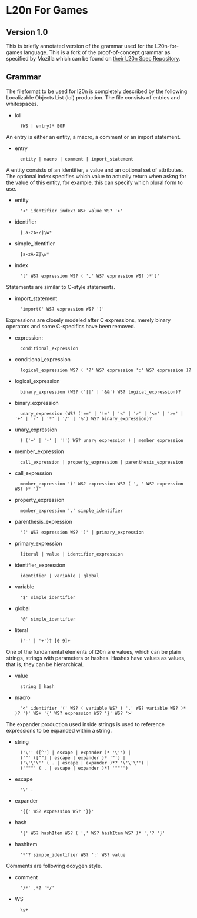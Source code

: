 # L20n For Games

## Version 1.0

This is briefly annotated version of the grammar used for the L20n-for-games language. This is a fork of the proof-of-concept grammar as specified by Mozilla which can be found on [their L20n Spec Repository](https://github.com/l20n/spec).

## Grammar

The fileformat to be used for l20n is completely described by the following Localizable Objects List (lol) production. The file consists of entries and whitespaces.

+ lol

        (WS | entry)* EOF

An entry is either an entity, a macro, a comment or an import statement.

+ entry

        entity | macro | comment | import_statement

A entity consists of an identifier, a value and an optional set of attributes. The optional index specifies which value to actually return when askng for the value of this entity, for example, this can specify which plural form to use.

+ entity

        '<' identifier index? WS+ value WS? '>'

+ identifier

        [_a-zA-Z]\w*

+ simple_identifier

        [a-zA-Z]\w*

+ index

        '[' WS? expression WS? ( ',' WS? expression WS? )*']'

Statements are similar to C-style statements.

+ import_statement

        'import(' WS? expression WS? ')'

Expressions are closely modeled after C expressions, merely binary operators and some C-specifics have been removed.

+ expression:

        conditional_expression

+ conditional_expression

        logical_expression WS? ( '?' WS? expression ':' WS? expression )?

+ logical_expression

        binary_expression (WS? ('||' | '&&') WS? logical_expression)?

+ binary_expression

        unary_expression (WS? ('==' | '!=' | '<' | '>' | '<=' | '>=' | '+' | '-' | '*' | '/' | '%') WS? binary_expression)?

+ unary_expression

        ( ('+' | '-' | '!') WS? unary_expression ) | member_expression

+ member_expression

        call_expression | property_expression | parenthesis_expression

+ call_expression

        member_expression '(' WS? expression WS? ( ', ' WS? expression WS? )* ')'

+ property_expression

        member_expression '.' simple_identifier

+ parenthesis_expression

        '(' WS? expression WS? ')' | primary_expression

+ primary_expression

        literal | value | identifier_expression

+ identifier_expression

        identifier | variable | global

+ variable

        '$' simple_identifier

+ global

        '@' simple_identifier

+ literal

        ('-' | '+')? [0-9]+

One of the fundamental elements of l20n are values, which can be plain strings, strings with parameters or hashes. Hashes have values as values, that is, they can be hierarchical.

+ value

        string | hash

+ macro

        '<' identifier '(' WS? ( variable WS? ( ',' WS? variable WS? )* )? ')' WS+ '{' WS? expression WS? '}' WS? '>'

The expander production used inside strings is used to reference expressions to be expanded within a string.

+ string

        ('\'' ([^'] | escape | expander )* '\'') |
        ('"' ([^"] | escape | expander )* '"') |
        ('\'\'\'' ( . | escape | expander )*? '\'\'\'') |
        ('"""' ( . | escape | expander )*? '"""')

+ escape

        '\' .

+ expander

        '{{' WS? expression WS? '}}'

+ hash

        '{' WS? hashItem WS? ( ',' WS? hashItem WS? )* ','? '}'

+ hashItem

        '*'? simple_identifier WS? ':' WS? value

Comments are following doxygen style.

+ comment

        '/*' .*? '*/'

+ WS

        \s+
